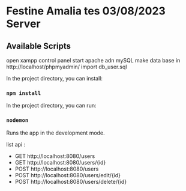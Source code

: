 # Festine Amalia tes 03/08/2023 Server


## Available Scripts

open xampp control panel
start apache adn mySQL
make data base in http://localhost/phpmyadmin/
import db_user.sql

In the project directory, you can install:
### `npm install`

In the project directory, you can run:

### `nodemon`

Runs the app in the development mode.<br />

list api :
- GET http://localhost:8080/users
- GET http://localhost:8080/users/{id}
- POST http://localhost:8080/users
- POST http://localhost:8080/users/edit/{id}
- POST http://localhost:8080/users/delete/{id}

